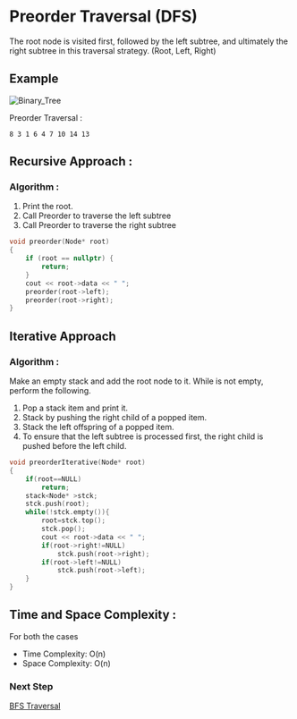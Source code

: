 # Preorder Traversal (DFS)
The root node is visited first, followed by the left subtree, and ultimately the right subtree in this traversal strategy.
(Root, Left, Right)

## Example

![Binary_Tree](https://user-images.githubusercontent.com/82600388/184525938-cba5ca0d-8d65-41da-9447-b948c0091a34.png)

Preorder Traversal : 
```
8 3 1 6 4 7 10 14 13
```

## Recursive Approach :
### Algorithm :
1. Print the root.
2. Call Preorder to traverse the left subtree
3. Call Preorder to traverse the right subtree

```cpp
void preorder(Node* root)
{
    if (root == nullptr) {
        return;
    }
    cout << root->data << " ";
    preorder(root->left);
    preorder(root->right);
}
```

## Iterative Approach
### Algorithm :
Make an empty stack and add the root node to it.
While is not empty, perform the following.
1. Pop a stack item and print it.
2. Stack by pushing the right child of a popped item.
3. Stack the left offspring of a popped item.
4. To ensure that the left subtree is processed first, the right child is pushed before the left child.

```cpp
void preorderIterative(Node* root)
{
    if(root==NULL) 
        return;
    stack<Node* >stck;
    stck.push(root);
    while(!stck.empty()){
        root=stck.top();
        stck.pop();
        cout << root->data << " ";
        if(root->right!=NULL)
            stck.push(root->right);
        if(root->left!=NULL)
            stck.push(root->left);
    }
}
```
## Time and Space Complexity :

For both the cases
* Time Complexity: O(n)  
* Space Complexity: O(n)

### Next Step

[BFS Traversal](./BFS_Traversal.md)